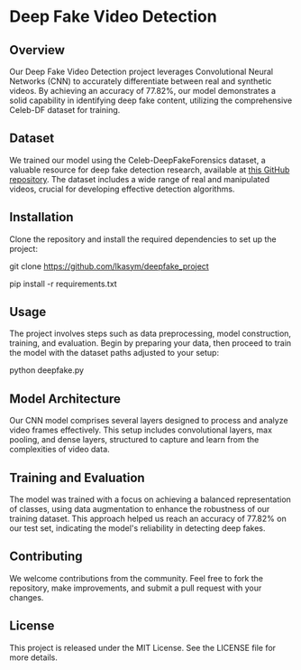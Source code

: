

# Deep Fake Video Detection

## Overview
Our Deep Fake Video Detection project leverages Convolutional Neural Networks (CNN) to accurately differentiate between real and synthetic videos. By achieving an accuracy of 77.82%, our model demonstrates a solid capability in identifying deep fake content, utilizing the comprehensive Celeb-DF dataset for training.

## Dataset
We trained our model using the Celeb-DeepFakeForensics dataset, a valuable resource for deep fake detection research, available at [this GitHub repository](https://github.com/yuezunli/celeb-deepfakeforensics). The dataset includes a wide range of real and manipulated videos, crucial for developing effective detection algorithms.



## Installation
Clone the repository and install the required dependencies to set up the project:


git clone https://github.com/lkasym/deepfake_project

pip install -r requirements.txt


## Usage
The project involves steps such as data preprocessing, model construction, training, and evaluation. Begin by preparing your data, then proceed to train the model with the dataset paths adjusted to your setup:


python deepfake.py


## Model Architecture
Our CNN model comprises several layers designed to process and analyze video frames effectively. This setup includes convolutional layers, max pooling, and dense layers, structured to capture and learn from the complexities of video data.

## Training and Evaluation
The model was trained with a focus on achieving a balanced representation of classes, using data augmentation to enhance the robustness of our training dataset. This approach helped us reach an accuracy of 77.82% on our test set, indicating the model's reliability in detecting deep fakes.

## Contributing
We welcome contributions from the community. Feel free to fork the repository, make improvements, and submit a pull request with your changes.

## License
This project is released under the MIT License. See the LICENSE file for more details.



